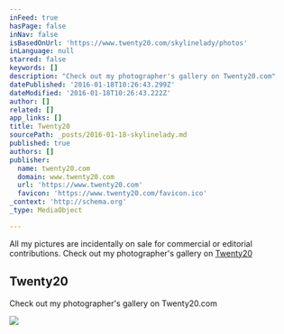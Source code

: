 ```yaml
---
inFeed: true
hasPage: false
inNav: false
isBasedOnUrl: 'https://www.twenty20.com/skylinelady/photos'
inLanguage: null
starred: false
keywords: []
description: "Check out my photographer's gallery on Twenty20.com"
datePublished: '2016-01-18T10:26:43.299Z'
dateModified: '2016-01-18T10:26:43.222Z'
author: []
related: []
app_links: []
title: Twenty20
sourcePath: _posts/2016-01-18-skylinelady.md
published: true
authors: []
publisher:
  name: twenty20.com
  domain: www.twenty20.com
  url: 'https://www.twenty20.com'
  favicon: 'https://www.twenty20.com/favicon.ico'
_context: 'http://schema.org'
_type: MediaObject

---
```

All my pictures are incidentally on sale for commercial or editorial contributions. Check out my photographer's gallery on [Twenty20][0]

<article style=""><h1>Twenty20</h1><p>Check out my photographer's gallery on Twenty20.com</p><img src="https://s3-us-west-2.amazonaws.com/the-grid-img/p/c7756c5eb335b95394c094aa5a0c3a5abadd84d7.jpg" /></article>



[0]: https://www.twenty20.com/skylinelady/photos